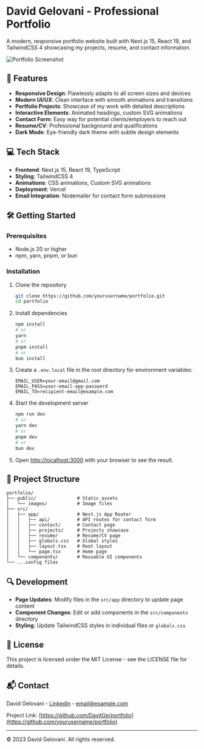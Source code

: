 # David Gelovani - Professional Portfolio

A modern, responsive portfolio website built with Next.js 15, React 19, and TailwindCSS 4 showcasing my projects, resume, and contact information.

![Portfolio Screenshot](./public/images/portfolio-screenshot.png)

## 🚀 Features

- **Responsive Design**: Flawlessly adapts to all screen sizes and devices
- **Modern UI/UX**: Clean interface with smooth animations and transitions
- **Portfolio Projects**: Showcase of my work with detailed descriptions
- **Interactive Elements**: Animated headings, custom SVG animations
- **Contact Form**: Easy way for potential clients/employers to reach out
- **Resume/CV**: Professional background and qualifications
- **Dark Mode**: Eye-friendly dark theme with subtle design elements

## 💻 Tech Stack

- **Frontend**: Next.js 15, React 19, TypeScript
- **Styling**: TailwindCSS 4
- **Animations**: CSS animations, Custom SVG animations
- **Deployment**: Vercel
- **Email Integration**: Nodemailer for contact form submissions

## 🛠️ Getting Started

### Prerequisites

- Node.js 20 or higher
- npm, yarn, pnpm, or bun

### Installation

1. Clone the repository

   ```bash
   git clone https://github.com/yourusername/portfolio.git
   cd portfolio
   ```

2. Install dependencies

   ```bash
   npm install
   # or
   yarn
   # or
   pnpm install
   # or
   bun install
   ```

3. Create a `.env.local` file in the root directory for environment variables:

   ```
   EMAIL_USER=your-email@gmail.com
   EMAIL_PASS=your-email-app-password
   EMAIL_TO=recipient-email@example.com
   ```

4. Start the development server

   ```bash
   npm run dev
   # or
   yarn dev
   # or
   pnpm dev
   # or
   bun dev
   ```

5. Open [http://localhost:3000](http://localhost:3000) with your browser to see the result.

## 📂 Project Structure

```
portfolio/
├── public/               # Static assets
│   └── images/           # Image files
├── src/
│   ├── app/              # Next.js App Router
│   │   ├── api/          # API routes for contact form
│   │   ├── contact/      # Contact page
│   │   ├── projects/     # Projects showcase
│   │   ├── resume/       # Resume/CV page
│   │   ├── globals.css   # Global styles
│   │   ├── layout.tsx    # Root layout
│   │   └── page.tsx      # Home page
│   └── components/       # Reusable UI components
└── ...config files
```

## 🔍 Development

- **Page Updates**: Modify files in the `src/app` directory to update page content
- **Component Changes**: Edit or add components in the `src/components` directory
- **Styling**: Update TailwindCSS styles in individual files or `globals.css`

## 📄 License

This project is licensed under the MIT License - see the LICENSE file for details.

## 📬 Contact

David Gelovani - [LinkedIn](https://linkedin.com) - email@example.com

Project Link: [https://github.com/DavitGe/portfolio](https://github.com/yourusername/portfolio)

---

© 2023 David Gelovani. All rights reserved.
